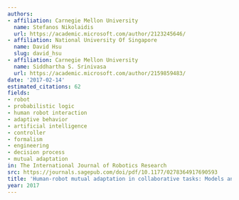 ```yaml
---
authors:
- affiliation: Carnegie Mellon University
  name: Stefanos Nikolaidis
  url: https://academic.microsoft.com/author/2123245646/
- affiliation: National University Of Singapore
  name: David Hsu
  slug: david_hsu
- affiliation: Carnegie Mellon University
  name: Siddhartha S. Srinivasa
  url: https://academic.microsoft.com/author/2159859483/
date: '2017-02-14'
estimated_citations: 62
fields:
- robot
- probabilistic logic
- human robot interaction
- adaptive behavior
- artificial intelligence
- controller
- formalism
- engineering
- decision process
- mutual adaptation
in: The International Journal of Robotics Research
src: https://journals.sagepub.com/doi/pdf/10.1177/0278364917690593
title: 'Human-robot mutual adaptation in collaborative tasks: Models and experiments.'
year: 2017
---
```


